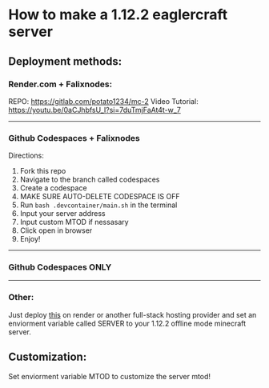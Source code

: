 # How to make a 1.12.2 eaglercraft server
## Deployment methods:
### Render.com + Falixnodes:
REPO: https://gitlab.com/potato1234/mc-2
Video Tutorial: https://youtu.be/0aCJhbfsU_I?si=7duTmjFaAt4t-w_7
___
### Github Codespaces + Falixnodes
Directions:
1. Fork this repo
2. Navigate to the branch called codespaces
3. Create a codespace
4. MAKE SURE AUTO-DELETE CODESPACE IS OFF
5. Run `bash .devcontainer/main.sh` in the terminal
6. Input your server address
7. Input custom MTOD if nessasary
8. Click open in browser
9. Enjoy!
___
### Github Codespaces ONLY

___
### Other:
Just deploy [this](https://gitlab.com/potato1234/mc-2) on render or another full-stack hosting provider and set an enviorment variable called SERVER to your 1.12.2 offline mode minecraft server.

## Customization:
Set enviorment variable MTOD to customize the server mtod!
